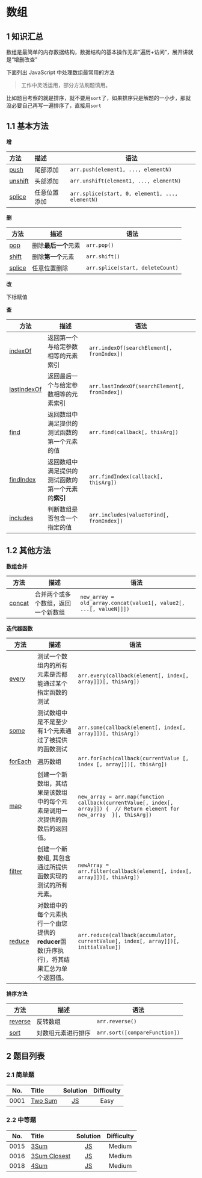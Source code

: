 # 数组

## 1 知识汇总

数组是最简单的内存数据结构，数据结构的基本操作无非”遍历+访问”，展开讲就是“增删改查”

下面列出 JavaScript 中处理数组最常用的方法

> 工作中灵活运用，部分方法刷题慎用。

比如题目考察的就是排序，就不要用`sort`了，如果排序只是解题的一小步，那就没必要自己再写一遍排序了，直接用`sort`

## 1.1 基本方法

**增**

| 方法                                                         | 描述         | 语法                                            |
| :----------------------------------------------------------- | :----------- | ----------------------------------------------- |
| [push](https://developer.mozilla.org/zh-CN/docs/Web/JavaScript/Reference/Global_Objects/Array/push) | 尾部添加     | `arr.push(element1, ..., elementN)`             |
| [unshift](https://developer.mozilla.org/zh-CN/docs/Web/JavaScript/Reference/Global_Objects/Array/unshift) | 头部添加     | `arr.unshift(element1, ..., elementN)`          |
| [splice](https://developer.mozilla.org/zh-CN/docs/Web/JavaScript/Reference/Global_Objects/Array/splice) | 任意位置添加 | `arr.splice(start, 0, element1, ..., elementN)` |

**删**

| 方法                                                                                                    | 描述                 | 语法                             |
| ------------------------------------------------------------------------------------------------------- | -------------------- | -------------------------------- |
| [pop](https://developer.mozilla.org/zh-CN/docs/Web/JavaScript/Reference/Global_Objects/Array/pop)       | 删除**最后一个**元素 | `arr.pop()`                      |
| [shift](https://developer.mozilla.org/zh-CN/docs/Web/JavaScript/Reference/Global_Objects/Array/shift)   | 删除**第一个**元素   | `arr.shift()`                    |
| [splice](https://developer.mozilla.org/zh-CN/docs/Web/JavaScript/Reference/Global_Objects/Array/splice) | 任意位置删除         | `arr.splice(start, deleteCount)` |

**改**

下标赋值

**查**

| 方法                                                         | 描述                                               | 语法                                          |
| ------------------------------------------------------------ | -------------------------------------------------- | --------------------------------------------- |
| [indexOf](https://developer.mozilla.org/zh-CN/docs/Web/JavaScript/Reference/Global_Objects/Array/indexOf) | 返回第一个与给定参数相等的元素索引                 | `arr.indexOf(searchElement[, fromIndex])`     |
| [lastIndexOf](https://developer.mozilla.org/zh-CN/docs/Web/JavaScript/Reference/Global_Objects/Array/lastIndexOf) | 返回最后一个与给定参数相等的元素索引               | `arr.lastIndexOf(searchElement[, fromIndex])` |
| [find](https://developer.mozilla.org/zh-CN/docs/Web/JavaScript/Reference/Global_Objects/Array/find) | 返回数组中满足提供的测试函数的第一个元素的值       | `arr.find(callback[, thisArg])`               |
| [findIndex](https://developer.mozilla.org/zh-CN/docs/Web/JavaScript/Reference/Global_Objects/Array/findIndex) | 返回数组中满足提供的测试函数的第一个元素的**索引** | `arr.findIndex(callback[, thisArg])`          |
| [includes](https://developer.mozilla.org/zh-CN/docs/Web/JavaScript/Reference/Global_Objects/Array/includes) | 判断数组是否包含一个指定的值                       | `arr.includes(valueToFind[, fromIndex])`      |

## 1.2 其他方法

**数组合并**

| 方法                                                         | 描述                               | 语法                                                         |
| ------------------------------------------------------------ | ---------------------------------- | ------------------------------------------------------------ |
| [concat](https://developer.mozilla.org/zh-CN/docs/Web/JavaScript/Reference/Global_Objects/Array/concat) | 合并两个或多个数组，返回一个新数组 | `new_array = old_array.concat(value1[, value2[, ...[, valueN]]])` |

**迭代器函数**

| 方法                                                         | 描述                                                         | 语法                                                         |
| ------------------------------------------------------------ | ------------------------------------------------------------ | ------------------------------------------------------------ |
| [every](https://developer.mozilla.org/zh-CN/docs/Web/JavaScript/Reference/Global_Objects/Array/every) | 测试一个数组内的所有元素是否都能通过某个指定函数的测试       | `arr.every(callback(element[, index[, array]])[, thisArg])`  |
| [some](https://developer.mozilla.org/zh-CN/docs/Web/JavaScript/Reference/Global_Objects/Array/some) | 测试数组中是不是至少有1个元素通过了被提供的函数测试          | `arr.some(callback(element[, index[, array]])[, thisArg])`   |
| [forEach](https://developer.mozilla.org/zh-CN/docs/Web/JavaScript/Reference/Global_Objects/Array/forEach) | 遍历数组                                                     | `arr.forEach(callback(currentValue [, index [, array]])[, thisArg])` |
| [map](https://developer.mozilla.org/zh-CN/docs/Web/JavaScript/Reference/Global_Objects/Array/map) | 创建一个新数组，其结果是该数组中的每个元素是调用一次提供的函数后的返回值。 | `new_array = arr.map(function callback(currentValue[, index[, array]]) {  // Return element for new_array  }[, thisArg])` |
| [filter](https://developer.mozilla.org/zh-CN/docs/Web/JavaScript/Reference/Global_Objects/Array/filter) | 创建一个新数组, 其包含通过所提供函数实现的测试的所有元素。   | `newArray = arr.filter(callback(element[, index[, array]])[, thisArg])` |
| [reduce](https://developer.mozilla.org/zh-CN/docs/Web/JavaScript/Reference/Global_Objects/Array/Reduce) | 对数组中的每个元素执行一个由您提供的**reducer**函数(升序执行)，将其结果汇总为单个返回值。 | `arr.reduce(callback(accumulator, currentValue[, index[, array]])[, initialValue])` |

**排序方法**

| 方法                                                         | 描述               | 语法                          |
| ------------------------------------------------------------ | ------------------ | ----------------------------- |
| [reverse](https://developer.mozilla.org/zh-CN/docs/Web/JavaScript/Reference/Global_Objects/Array/reverse) | 反转数组           | `arr.reverse()`               |
| [sort](https://developer.mozilla.org/zh-CN/docs/Web/JavaScript/Reference/Global_Objects/Array/sort) | 对数组元素进行排序 | `arr.sort([compareFunction])` |

## 2 题目列表

### 2.1 简单题

|  No.  | Title                                                |                        Solution                         | Difficulty |
| :---: | :--------------------------------------------------- | :-----------------------------------------------------: | :--------: |
| 0001  | [Two Sum](https://leetcode-cn.com/problems/two-sum/) | [JS](../03-LeetCode%20题解/0001~0099/0001.Two%20Sum.md) |    Easy    |

### 2.2 中等题

|  No.  | Title                                                          |                           Solution                           | Difficulty |
| :---: | :------------------------------------------------------------- | :----------------------------------------------------------: | :--------: |
| 0015  | [3Sum](https://leetcode-cn.com/problems/3sum/)                 |      [JS](../03-LeetCode%20题解/0001~0099/0015.3Sum.md)      |   Medium   |
| 0016  | [3Sum Closest](https://leetcode-cn.com/problems/3sum-closest/) | [JS](../03-LeetCode%20题解/0001~0099/0016.3Sum%20Closest.md) |   Medium   |
| 0018  | [4Sum](https://leetcode-cn.com/problems/4sum/)                 |      [JS](../03-LeetCode%20题解/0001~0099/0018.4Sum.md)      |   Medium   |

